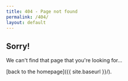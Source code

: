 ```yaml
---
title: 404 - Page not found
permalink: /404/
layout: default
---
```

<section id="pages-404" class="container text-center">
    <h1>Sorry!</h1>
    <p>We can't find that page that you're looking for...
    <p>[back to the homepage]({{ site.baseurl }}/).
</section>
